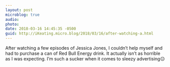 ```yaml
---
layout: post
microblog: true
audio: 
photo: 
date: 2018-03-16 14:45:35 -0500
guid: http://iKeating.micro.blog/2018/03/16/after-watching-a.html
---
```

After watching a few episodes of Jessica Jones, I couldn’t help myself and had to purchase a can of Red Bull Energy drink.  It actually isn’t as horrible as I was expecting.  I’m such a sucker when it comes to sleezy advertising😐 
